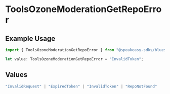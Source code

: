 # ToolsOzoneModerationGetRepoError

## Example Usage

```typescript
import { ToolsOzoneModerationGetRepoError } from "@speakeasy-sdks/bluesky/models/errors";

let value: ToolsOzoneModerationGetRepoError = "InvalidToken";
```

## Values

```typescript
"InvalidRequest" | "ExpiredToken" | "InvalidToken" | "RepoNotFound"
```
